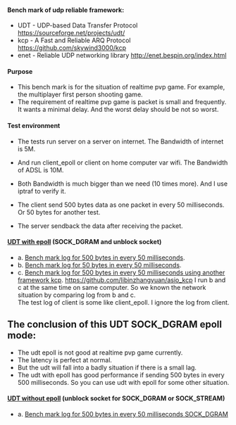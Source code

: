 #### Bench mark of udp reliable framework:
* UDT    -   UDP-based Data Transfer Protocol   https://sourceforge.net/projects/udt/
* kcp    -   A Fast and Reliable ARQ Protocol   https://github.com/skywind3000/kcp
* enet   -   Reliable UDP networking library    http://enet.bespin.org/index.html

#### Purpose
* This bench mark is for the situation of realtime pvp game.  For example, the multiplayer first person shooting game.
* The requirement of realtime pvp game is packet is small and frequently. It wants a minimal delay. And the worst delay should be not so worst.

#### Test environment
* The tests run server on a server on internet. The Bandwidth of internet is 5M.
* And run client_epoll or client on home computer var wifi. The Bandwidth of ADSL is 10M.
* Both Bandwidth is much bigger than we need (10 times more). And I use iptraf to verify it.

* The client send 500 bytes data as one packet in every 50 milliseconds. Or 50 bytes for another test.
* The server sendback the data after receiving the packet.


#### [UDT with epoll](https://github.com/libinzhangyuan/udt_patch_for_epoll) (SOCK_DGRAM and unblock socket)
* a. [Bench mark log for 500 bytes in every 50 milliseconds](https://github.com/libinzhangyuan/udt_patch_for_epoll/blob/master/bench_mark/udt_500.log).
* b. [Bench mark log for 50 bytes in every 50 milliseconds](https://github.com/libinzhangyuan/udt_patch_for_epoll/blob/master/bench_mark/udt_50.log).
* c. [Bench mark log for 500 bytes in every 50 milliseconds using another framework kcp](https://github.com/libinzhangyuan/udt_patch_for_epoll/blob/master/bench_mark/kcp_500.log).  https://github.com/libinzhangyuan/asio_kcp
I run b and c at the same time on same computer. So we known  the network situation by comparing log from b and c. <br>
The test log of client is some like client_epoll. I ignore the log from client.

## The conclusion of this UDT SOCK_DGRAM epoll mode:
* The udt epoll is not good at realtime pvp game currently.
* The latency is perfect at normal.
* But the udt will fall into a badly situation if there is a small lag.
* The udt with epoll has good performance if sending 500 bytes in every 500 milliseconds. So you can use udt with epoll for some other situation.


#### [UDT without epoll](https://github.com/libinzhangyuan/reliable_udp_bench_mark/tree/master/udt_bench_mark) (unblock socket for SOCK_DGRAM or SOCK_STREAM)
* a. [Bench mark log for 500 bytes in every 50 milliseconds SOCK_DGRAM](https://github.com/libinzhangyuan/reliable_udp_bench_mark/blob/master/bench_mark_log/udt_dgram_500.log)
